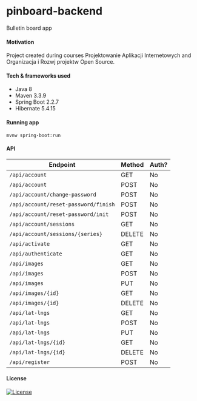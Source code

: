 # pinboard-backend
Bulletin board app

#### Motivation
Project created during courses Projektowanie Aplikacji Internetowych and Organizacja i Rozwj projektw Open Source.

#### Tech & frameworks used
* Java 8
* Maven 3.3.9
* Spring Boot 2.2.7
* Hibernate 5.4.15

#### Running app 

`mvnw spring-boot:run`

#### API

<!-- markdown-swagger -->
 Endpoint                             | Method | Auth? 
 ------------------------------------ | ------ | ----- 
 `/api/account`                       | GET    | No    
 `/api/account`                       | POST   | No    
 `/api/account/change-password`       | POST   | No    
 `/api/account/reset-password/finish` | POST   | No    
 `/api/account/reset-password/init`   | POST   | No    
 `/api/account/sessions`              | GET    | No    
 `/api/account/sessions/{series}`     | DELETE | No    
 `/api/activate`                      | GET    | No    
 `/api/authenticate`                  | GET    | No    
 `/api/images`                        | GET    | No    
 `/api/images`                        | POST   | No    
 `/api/images`                        | PUT    | No    
 `/api/images/{id}`                   | GET    | No    
 `/api/images/{id}`                   | DELETE | No    
 `/api/lat-lngs`                      | GET    | No    
 `/api/lat-lngs`                      | POST   | No    
 `/api/lat-lngs`                      | PUT    | No    
 `/api/lat-lngs/{id}`                 | GET    | No    
 `/api/lat-lngs/{id}`                 | DELETE | No    
 `/api/register`                      | POST   | No    
<!-- /markdown-swagger -->

#### License
[![License](https://img.shields.io/badge/License-Apache%202.0-blue.svg)](https://opensource.org/licenses/Apache-2.0)
